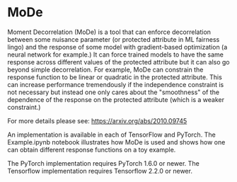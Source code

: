 # MoDe
Moment Decorrelation (MoDe) is a tool that can enforce decorrelation between some nuisance parameter (or protected attribute in ML fairness lingo) and the response of some model with gradient-based optimization (a neural network for example.) It can force trained models to have the same response across different values of the protected attribute but it can also go beyond simple decorrelation. For example, MoDe can constrain the response function to be linear or quadratic in the protected attribute. This can increase performance tremendously if the independence constraint is not necessary but instead one only cares about the "smoothness" of the dependence of the response on the protected attribute (which is a weaker constraint.)

For more details please see: https://arxiv.org/abs/2010.09745

An implementation is available in each of TensorFlow and PyTorch. The Example.ipynb notebook illustrates how MoDe is used and shows how one can obtain different response functions on a toy example.

The PyTorch implementation requires PyTorch 1.6.0 or newer. 
The Tensorflow implementation requires Tensorflow 2.2.0 or newer. 
